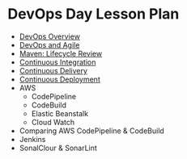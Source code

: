 # DevOps Day Lesson Plan
 - [DevOps Overview](https://github.com/LiquidPlummer/DevOpsDayLessonPlan/blob/main/devops-overview.md)
 - [DevOps and Agile](https://github.com/LiquidPlummer/DevOpsDayLessonPlan/blob/main/devops-and-agile.md)
 - [Maven: Lifecycle Review](https://github.com/LiquidPlummer/DevOpsDayLessonPlan/blob/main/maven-lifecycle-review.md)
 - [Continuous Integration](https://github.com/LiquidPlummer/DevOpsDayLessonPlan/blob/main/continuous-integration.md)
 - [Continuous Delivery](https://github.com/LiquidPlummer/DevOpsDayLessonPlan/blob/main/continuous-delivery-deployment.md)
 - [Continuous Deployment](https://github.com/LiquidPlummer/DevOpsDayLessonPlan/blob/main/continuous-delivery-deployment.md)
 - AWS
   - CodePipeline
   - CodeBuild
   - Elastic Beanstalk
   - Cloud Watch
 - Comparing AWS CodePipeline & CodeBuild
 - Jenkins
 - SonalClour & SonarLint
